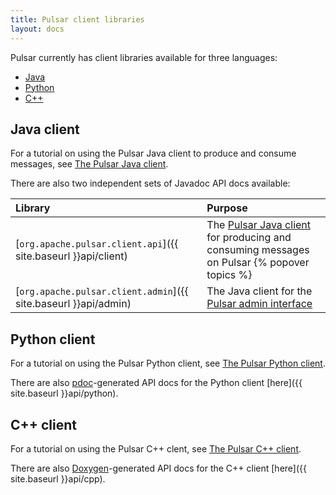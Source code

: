 ```yaml
---
title: Pulsar client libraries
layout: docs
---
```


Pulsar currently has client libraries available for three languages:

* [Java](#java-client)
* [Python](#python-client)
* [C++](#c-client)

## Java client

For a tutorial on using the Pulsar Java client to produce and consume messages, see [The Pulsar Java client](../../applications/JavaClient).

There are also two independent sets of Javadoc API docs available:

Library | Purpose
:-------|:-------
[`org.apache.pulsar.client.api`]({{ site.baseurl }}api/client) | The [Pulsar Java client](../../applications/JavaClient) for producing and consuming messages on Pulsar {% popover topics %}
[`org.apache.pulsar.client.admin`]({{ site.baseurl }}api/admin) | The Java client for the [Pulsar admin interface](../../admin/AdminInterface)

<!-- * [`com.yahoo.pulsar.broker`]({{ site.baseurl }}api/broker) -->

## Python client

For a tutorial on using the Pulsar Python client, see [The Pulsar Python client](../../applications/PythonClient).

There are also [pdoc](https://github.com/BurntSushi/pdoc)-generated API docs for the Python client [here]({{ site.baseurl }}api/python).

## C++ client

For a tutorial on using the Pulsar C++ clent, see [The Pulsar C++ client](../../applications/CppClient).

There are also [Doxygen](http://www.stack.nl/~dimitri/doxygen/)-generated API docs for the C++ client [here]({{ site.baseurl }}api/cpp).